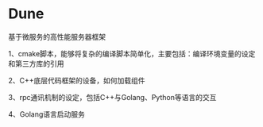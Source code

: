 # Dune
基于微服务的高性能服务器框架

1、cmake脚本，能够将复杂的编译脚本简单化，主要包括：编译环境变量的设定和第三方库的引用

2、C++底层代码框架的设备，如何加载组件

3、rpc通讯机制的设定，包括C++与Golang、Python等语言的交互

4、Golang语言启动服务
